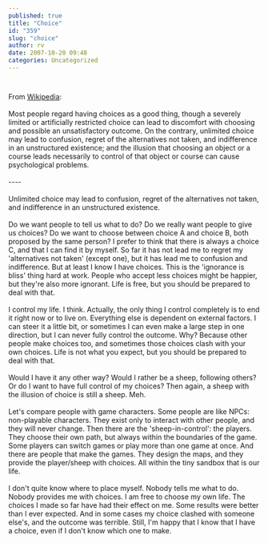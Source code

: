 ```yaml
---
published: true
title: "Choice"
id: "359"
slug: "choice"
author: rv
date: 2007-10-20 09:48
categories: Uncategorized
---
```

<a href="http://bp3.blogger.com/_RIq3e2nKDHo/RxnQ9fVHDJI/AAAAAAAAEVw/S_s6wN8Lru4/s1600-h/BP_IMG_8785.jpg"><img style="display:block;text-align:center;cursor:pointer;margin:0 auto 10px;" src="http://bp3.blogger.com/_RIq3e2nKDHo/RxnQ9fVHDJI/AAAAAAAAEVw/S_s6wN8Lru4/s400/BP_IMG_8785.jpg" alt="" border="0" /></a><br />From <a href="https://en.wikipedia.org/wiki/Choice">Wikipedia</a>:<br /><br />Most people regard having choices as a good thing, though a severely limited or artificially restricted choice can lead to discomfort with choosing and possible an unsatisfactory outcome. On the contrary, unlimited choice may lead to confusion, regret of the alternatives not taken, and indifference in an unstructured existence; and the illusion that choosing an object or a course leads necessarily to control of that object or course can cause psychological problems.<br /><br />----<br /><br />Unlimited choice may lead to confusion, regret of the alternatives not taken, and indifference in an unstructured existence.<br /><br />Do we want people to tell us what to do? Do we really want people to give us choices? Do we want to choose between choice A and choice B, both proposed by the same person? I prefer to think that there is always a choice C, and that I can find it by myself. So far it has not lead me to regret my 'alternatives not taken' (except one), but it has lead me to confusion and indifference. But at least I know I have choices. This is the 'ignorance is bliss' thing hard at work. People who accept less choices might be happier, but they're also more ignorant. Life is free, but you should be prepared to deal with that.<br /><br />I control my life. I think. Actually, the only thing I control completely is to end it right now or to live on. Everything else is dependent on external factors. I can steer it a little bit, or sometimes I can even make a large step in one direction, but I can never fully control the outcome. Why? Because other people make choices too, and sometimes those choices clash with your own choices. Life is not what you expect, but you should be prepared to deal with that.<br /><br />Would I have it any other way? Would I rather be a sheep, following others? Or do I want to have full control of my choices? Then again, a sheep with the illusion of choice is still a sheep. Meh.<br /><br />Let's compare people with game characters. Some people are like NPCs: non-playable characters. They exist only to interact with other people, and they will never change. Then there are the 'sheep-in-control': the players. They choose their own path, but always within the boundaries of the game. Some players can switch games or play more than one game at once. And there are people that make the games. They design the maps, and they provide the player/sheep with choices. All within the tiny sandbox that is our life.<br /><br />I don't quite know where to place myself. Nobody tells me what to do. Nobody provides me with choices. I am free to choose my own life. The choices I made so far have had their effect on me. Some results were better than I ever expected. And in some cases my choice clashed with someone else's, and the outcome was terrible. Still, I'm happy that I know that I have a choice, even if I don't know which one to make.<br /><br /><a href="http://bp2.blogger.com/_RIq3e2nKDHo/RxnP_PVHDHI/AAAAAAAAEVg/4LGYohczpWs/s1600-h/IMG_8763.jpg"><img style="display:block;text-align:center;cursor:pointer;margin:0 auto 10px;" src="http://bp2.blogger.com/_RIq3e2nKDHo/RxnP_PVHDHI/AAAAAAAAEVg/4LGYohczpWs/s400/IMG_8763.jpg" alt="" border="0" /></a>